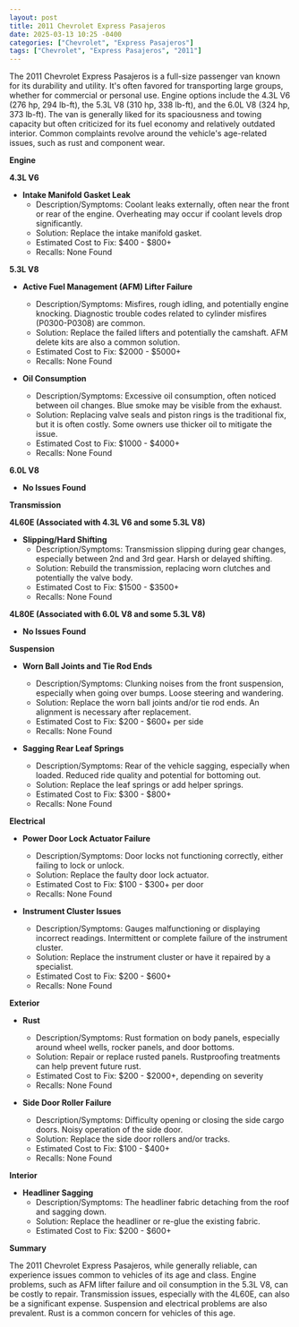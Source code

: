 ```yaml
---
layout: post
title: 2011 Chevrolet Express Pasajeros
date: 2025-03-13 10:25 -0400
categories: ["Chevrolet", "Express Pasajeros"]
tags: ["Chevrolet", "Express Pasajeros", "2011"]
---
```

The 2011 Chevrolet Express Pasajeros is a full-size passenger van known for its durability and utility. It's often favored for transporting large groups, whether for commercial or personal use. Engine options include the 4.3L V6 (276 hp, 294 lb-ft), the 5.3L V8 (310 hp, 338 lb-ft), and the 6.0L V8 (324 hp, 373 lb-ft). The van is generally liked for its spaciousness and towing capacity but often criticized for its fuel economy and relatively outdated interior. Common complaints revolve around the vehicle's age-related issues, such as rust and component wear.

**Engine**

**4.3L V6**

*   **Intake Manifold Gasket Leak**
    *   Description/Symptoms: Coolant leaks externally, often near the front or rear of the engine. Overheating may occur if coolant levels drop significantly.
    *   Solution: Replace the intake manifold gasket.
    *   Estimated Cost to Fix: $400 - $800+
    *   Recalls: None Found

**5.3L V8**

*   **Active Fuel Management (AFM) Lifter Failure**
    *   Description/Symptoms: Misfires, rough idling, and potentially engine knocking. Diagnostic trouble codes related to cylinder misfires (P0300-P0308) are common.
    *   Solution: Replace the failed lifters and potentially the camshaft. AFM delete kits are also a common solution.
    *   Estimated Cost to Fix: $2000 - $5000+
    *   Recalls: None Found

*   **Oil Consumption**
    *   Description/Symptoms: Excessive oil consumption, often noticed between oil changes. Blue smoke may be visible from the exhaust.
    *   Solution: Replacing valve seals and piston rings is the traditional fix, but it is often costly. Some owners use thicker oil to mitigate the issue.
    *   Estimated Cost to Fix: $1000 - $4000+
    *   Recalls: None Found

**6.0L V8**

*   **No Issues Found**

**Transmission**

**4L60E (Associated with 4.3L V6 and some 5.3L V8)**

*   **Slipping/Hard Shifting**
    *   Description/Symptoms: Transmission slipping during gear changes, especially between 2nd and 3rd gear. Harsh or delayed shifting.
    *   Solution: Rebuild the transmission, replacing worn clutches and potentially the valve body.
    *   Estimated Cost to Fix: $1500 - $3500+
    *   Recalls: None Found

**4L80E (Associated with 6.0L V8 and some 5.3L V8)**

*   **No Issues Found**

**Suspension**

*   **Worn Ball Joints and Tie Rod Ends**
    *   Description/Symptoms: Clunking noises from the front suspension, especially when going over bumps. Loose steering and wandering.
    *   Solution: Replace the worn ball joints and/or tie rod ends. An alignment is necessary after replacement.
    *   Estimated Cost to Fix: $200 - $600+ per side
    *   Recalls: None Found

*   **Sagging Rear Leaf Springs**
    *   Description/Symptoms: Rear of the vehicle sagging, especially when loaded. Reduced ride quality and potential for bottoming out.
    *   Solution: Replace the leaf springs or add helper springs.
    *   Estimated Cost to Fix: $300 - $800+
    *   Recalls: None Found

**Electrical**

*   **Power Door Lock Actuator Failure**
    *   Description/Symptoms: Door locks not functioning correctly, either failing to lock or unlock.
    *   Solution: Replace the faulty door lock actuator.
    *   Estimated Cost to Fix: $100 - $300+ per door
    *   Recalls: None Found

*   **Instrument Cluster Issues**
    *   Description/Symptoms: Gauges malfunctioning or displaying incorrect readings. Intermittent or complete failure of the instrument cluster.
    *   Solution: Replace the instrument cluster or have it repaired by a specialist.
    *   Estimated Cost to Fix: $200 - $600+
    *   Recalls: None Found

**Exterior**

*   **Rust**
    *   Description/Symptoms: Rust formation on body panels, especially around wheel wells, rocker panels, and door bottoms.
    *   Solution: Repair or replace rusted panels. Rustproofing treatments can help prevent future rust.
    *   Estimated Cost to Fix: $200 - $2000+, depending on severity
    *   Recalls: None Found

*   **Side Door Roller Failure**
    *   Description/Symptoms: Difficulty opening or closing the side cargo doors. Noisy operation of the side door.
    *   Solution: Replace the side door rollers and/or tracks.
    *   Estimated Cost to Fix: $100 - $400+
    *   Recalls: None Found

**Interior**

*   **Headliner Sagging**
    *   Description/Symptoms: The headliner fabric detaching from the roof and sagging down.
    *   Solution: Replace the headliner or re-glue the existing fabric.
    *   Estimated Cost to Fix: $200 - $600+

**Summary**

The 2011 Chevrolet Express Pasajeros, while generally reliable, can experience issues common to vehicles of its age and class. Engine problems, such as AFM lifter failure and oil consumption in the 5.3L V8, can be costly to repair. Transmission issues, especially with the 4L60E, can also be a significant expense. Suspension and electrical problems are also prevalent. Rust is a common concern for vehicles of this age.

